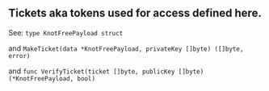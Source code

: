 
## Tickets aka tokens used for access defined here.

See: `type KnotFreePayload struct`

and `MakeTicket(data *KnotFreePayload, privateKey []byte) ([]byte, error)`

and `func VerifyTicket(ticket []byte, publicKey []byte) (*KnotFreePayload, bool)`


<!-- Global site tag (gtag.js) - Google Analytics -->
<script async src="https://www.googletagmanager.com/gtag/js?id=UA-156005349-2"></script>
<script>
  window.dataLayer = window.dataLayer || [];
  function gtag(){dataLayer.push(arguments);}
  gtag('js', new Date());

  gtag('config', 'UA-156005349-2');
</script>
